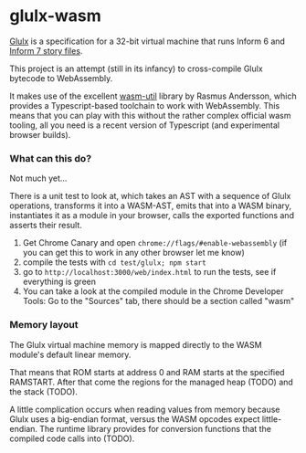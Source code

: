 # glulx-wasm

[Glulx](http://en.wikipedia.org/wiki/Glulx) is a specification for a 32-bit virtual machine that runs Inform 6 and [Inform 7 story files](http://inform7.com).

This project is an attempt (still in its infancy) to cross-compile Glulx bytecode to WebAssembly.

It makes use of the excellent [wasm-util](https://github.com/rsms/wasm-util/) library by Rasmus Andersson, which provides a Typescript-based toolchain to work with WebAssembly. This means that you can play with this without the rather complex official  wasm tooling, all you need is a recent version of Typescript (and experimental browser builds).

### What can this do?

Not much yet...

There is a unit test to look at, which takes an AST with a sequence of Glulx operations, transforms it into a WASM-AST, emits that into a WASM binary, instantiates it as a module in your browser, calls the exported functions and asserts their result.

1. Get Chrome Canary and open `chrome://flags/#enable-webassembly`  (if you can get this to work in any other browser let me know)
2. compile the tests with `cd test/glulx; npm start`
3. go to `http://localhost:3000/web/index.html` to run the tests, see if everything is green
4. You can take a look at the compiled module in the Chrome Developer Tools: Go to the "Sources" tab, there should be a section called "wasm"


### Memory layout

The Glulx virtual machine memory is mapped directly to the WASM module's default linear memory.

That means that ROM starts at address 0 and RAM starts at the specified RAMSTART.
After that come the regions for the managed heap (TODO) and the stack (TODO).

A little complication occurs when reading values from memory because Glulx uses a big-endian format,
versus the WASM opcodes expect little-endian. The runtime library provides for conversion functions
that the compiled code calls into (TODO).